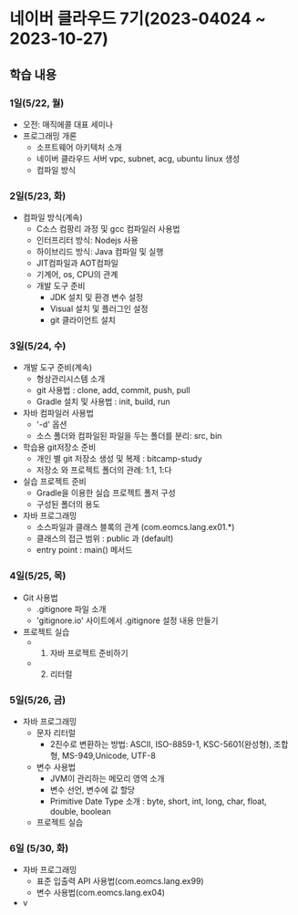 # 네이버 클라우드 7기(2023-04024 ~ 2023-10-27)

## 학습 내용

### 1일(5/22, 월)

- 오전: 매직에콜 대표 세미나
- 프로그래밍 개론
  - 소프트웨어 아키텍처 소개
  - 네이버 클라우드 서버 vpc, subnet, acg, ubuntu linux 생성
  - 컴파일 방식

### 2일(5/23, 화)
- 컴파일 방식(계속)
  - C소스 컴팡리 과정 및 gcc 컴파일러 사용법
  - 인터프리터 방식: Nodejs 사용
  - 하이브리드 방식: Java 컴파일 및 실행
  - JIT컴파일과 AOT컴파일 
  - 기계어, os, CPU의 관계
  - 개발 도구 준비
    - JDK 설치 및 환경 변수 설정
    - Visual 설치 및 플러그인 설정
    - git 클라이언트 설치

### 3일(5/24, 수)
- 개발 도구 준비(계속)
  - 형상관리시스템 소개
  - git 사용법 : clone, add, commit, push, pull
  - Gradle 설치 및 사용법 : init, build, run
- 자바 컴파일러 사용법
  - '-d' 옵션
  - 소스 폴더와 컴파일된 파일을 두는 폴더를 분리: src, bin
- 학습용 git저장소 준비
  - 개인 별 git 저장소 생성 및 복제 : bitcamp-study
  - 저장소 와 프로젝트 폴더의 관례: 1:1, 1:다
- 실습 프로젝트 준비
  - Gradle을 이용한 실습 프로젝트 폴저 구성
  - 구성된 폴더의 용도
- 자바 프로그래밍
  - 소스파일과 클래스 블록의 관계 (com.eomcs.lang.ex01.*)
  - 클래스의 접근 범위 : public 과 (default)
  - entry point : main() 메서드

### 4일(5/25, 목)
- Git 사용법
  - .gitignore 파일 소개
  - 'gitignore.io' 사이트에서 .gitignore 설정 내용 만들기
- 프로젝트 실습
  - 1. 자바 프로젝트 준비하기
  - 2. 리터럴 

### 5일(5/26, 금)
- 자바 프로그래밍
  - 문자 리터럴
    - 2진수로 변환하는 방법: ASCII, ISO-8859-1, KSC-5601(완성형), 조합형, MS-949,Unicode, UTF-8
  - 변수 사용법
    - JVM이 관리하는 메모리 영역 소개
    - 변수 선언, 변수에 값 할당
    - Primitive Date Type 소개 : byte, short, int, long, char, float, double, boolean
  - 프로젝트 실습

### 6일 (5/30, 화)

- 자바 프로그래밍
  - 표준 입출력 API 사용법(com.eomcs.lang.ex99)
  - 변수 사용법(com.eomcs.lang.ex04)
- v